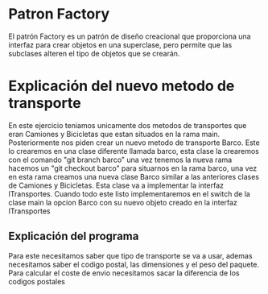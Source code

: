 # Patron Factory

El patrón Factory es un patrón de diseño creacional que proporciona una interfaz para crear objetos en una superclase, pero permite que las subclases alteren el tipo de objetos que se crearán.

# Explicación del nuevo metodo de transporte 

En este ejercicio teniamos unicamente dos metodos de transportes que eran Camiones y Bicicletas que estan situados en la rama main. 
Posteriormente nos piden crear un nuevo metodo de transporte Barco. Este lo crearemos en una clase diferente llamada barco,
esta clase la crearemos con el comando "git branch barco" una vez tenemos la nueva rama hacemos un "git checkout barco" para situarnos
en la rama barco, una vez en esta rama creamos una nueva clase Barco similar a las anteriores clases de Camiones y Bicicletas. 
Esta clase va a implementar la interfaz ITransportes. Cuando todo este listo implementaremos en el switch de la clase main la opcion Barco 
con su nuevo objeto creado en la interfaz ITransportes

## Explicación del programa 

Para este necesitamos saber que tipo de transporte se va a usar, ademas necesitamos saber el codigo postal, las dimensiones y el peso del paquete. Para calcular el coste de envio necesitamos sacar la diferencia de los codigos postales





